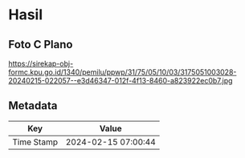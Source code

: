 # Hasil

## Foto C Plano

https://sirekap-obj-formc.kpu.go.id/1340/pemilu/ppwp/31/75/05/10/03/3175051003028-20240215-022057--e3d46347-012f-4f13-8460-a823922ec0b7.jpg


## Metadata

| Key        | Value               |
| ---------- | ------------------- |
| Time Stamp | 2024-02-15 07:00:44 |



